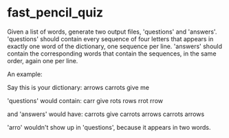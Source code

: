 fast_pencil_quiz
================

Given a list of words, generate two output files, 'questions' and 'answers'. 'questions' should contain every sequence of four letters that appears in exactly one word of the dictionary, one sequence per line. 'answers' should contain the corresponding words that contain the sequences, in the same order, again one per line.

An example:

Say this is your dictionary:
arrows
carrots
give
me

'questions' would contain:
carr
give
rots
rows
rrot
rrow

and 'answers' would have:
carrots
give
carrots
arrows
carrots
arrows

'arro' wouldn't show up in 'questions', because it appears in two words.
